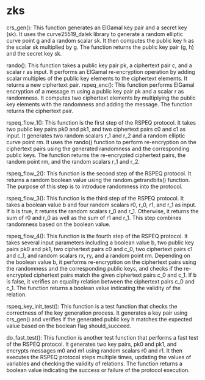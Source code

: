 # zks


crs_gen(): This function generates an ElGamal key pair and a secret key (sk). It uses the curve25519_dalek library to generate a random elliptic curve point g and a random scalar sk. It then computes the public key h as the scalar sk multiplied by g. The function returns the public key pair (g, h) and the secret key sk.

rando(): This function takes a public key pair pk, a ciphertext pair c, and a scalar r as input. It performs an ElGamal re-encryption operation by adding scalar multiples of the public key elements to the ciphertext elements. It returns a new ciphertext pair.
rspeq_enc(): This function performs ElGamal encryption of a message m using a public key pair pk and a scalar r as randomness. It computes two ciphertext elements by multiplying the public key elements with the randomness and adding the message. The function returns the ciphertext pair.

rspeq_flow_1(): This function is the first step of the RSPEQ protocol. It takes two public key pairs pk0 and pk1, and two ciphertext pairs c0 and c1 as input. It generates two random scalars r_1 and r_2 and a random elliptic curve point rm. It uses the rando() function to perform re-encryption on the ciphertext pairs using the generated randomness and the corresponding public keys. The function returns the re-encrypted ciphertext pairs, the random point rm, and the random scalars r_1 and r_2.

rspeq_flow_2(): This function is the second step of the RSPEQ protocol. It returns a random boolean value using the random.getrandbits() function. The purpose of this step is to introduce randomness into the protocol.

rspeq_flow_3(): This function is the third step of the RSPEQ protocol. It takes a boolean value b and four random scalars r0, r_0, r1, and r_1 as input. If b is true, it returns the random scalars r_0 and r_1. Otherwise, it returns the sum of r0 and r_0 as well as the sum of r1 and r_1. This step combines randomness based on the boolean value.

rspeq_flow_4(): This function is the fourth step of the RSPEQ protocol. It takes several input parameters including a boolean value b, two public key pairs pk0 and pk1, two ciphertext pairs c0 and c_0, two ciphertext pairs c1 and c_1, and random scalars rx, ry, and a random point rm. Depending on the boolean value b, it performs re-encryption on the ciphertext pairs using the randomness and the corresponding public keys, and checks if the re-encrypted ciphertext pairs match the given ciphertext pairs c_0 and c_1. If b is false, it verifies an equality relation between the ciphertext pairs c_0 and c_1. The function returns a boolean value indicating the validity of the relation.

rspeq_key_init_test(): This function is a test function that checks the correctness of the key generation process. It generates a key pair using crs_gen() and verifies if the generated public key h matches the expected value based on the boolean flag should_succeed.

do_fast_test(): This function is another test function that performs a fast test of the RSPEQ protocol. It generates two key pairs, pk0 and pk1, and encrypts messages m0 and m1 using random scalars r0 and r1. It then executes the RSPEQ protocol steps multiple times, updating the values of variables and checking the validity of relations. The function returns a boolean value indicating the success or failure of the protocol execution.
